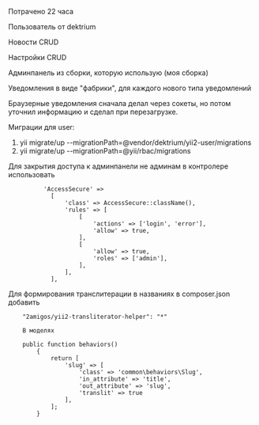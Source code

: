 Потрачено 22 часа

Пользователь от dektrium

Новости CRUD

Настройки CRUD

Админпанель из сборки, которую использую (моя сборка)

Уведомления в виде "фабрики", для каждого нового типа уведомлений

Браузерные уведомления сначала делал через сокеты, но потом уточнил информацию и сделал при перезагрузке.

Миграции для user:

1. yii migrate/up --migrationPath=@vendor/dektrium/yii2-user/migrations
2. yii migrate/up --migrationPath=@yii/rbac/migrations



Для закрытия доступа к админпанели не админам в контролере использовать


              'AccessSecure' =>
                [
                    'class' => AccessSecure::className(),
                    'rules' => [
                        [
                            'actions' => ['login', 'error'],
                            'allow' => true,
                        ],
                        [
                            'allow' => true,
                            'roles' => ['admin'],
                        ],
                    ],
                ],


Для формирования транслитерации в названиях в composer.json добавить

        "2amigos/yii2-transliterator-helper": "*"

        В моделях

        public function behaviors()
            {
                return [
                    'slug' => [
                        'class' => 'common\behaviors\Slug',
                        'in_attribute' => 'title',
                        'out_attribute' => 'slug',
                        'translit' => true
                    ],
                ];
            }
